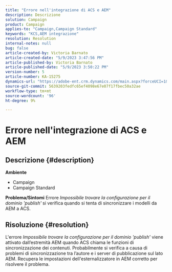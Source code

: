```yaml
---
title: "Errore nell'integrazione di ACS e AEM"
description: Descrizione
solution: Campaign
product: Campaign
applies-to: "Campaign,Campaign Standard"
keywords: "KCS,AEM integrazione"
resolution: Resolution
internal-notes: null
bug: false
article-created-by: Victoria Barnato
article-created-date: "5/9/2023 3:47:56 PM"
article-published-by: Victoria Barnato
article-published-date: "5/9/2023 3:50:22 PM"
version-number: 5
article-number: KA-15275
dynamics-url: "https://adobe-ent.crm.dynamics.com/main.aspx?forceUCI=1&pagetype=entityrecord&etn=knowledgearticle&id=752decd7-80ee-ed11-8849-6045bd0065b6"
source-git-commit: 5639203fedfc65ef4098e67e07f17fbec50a32ae
workflow-type: tm+mt
source-wordcount: '96'
ht-degree: 9%

---
```


# Errore nell&#39;integrazione di ACS e AEM

## Descrizione {#description}

<b>Ambiente</b>
- Campaign
- Campaign Standard



<b>Problema/Sintomi</b>
Errore *Impossibile trovare la configurazione per il dominio &#39;publish&#39;<b>* </b>si verifica<b> </b>quando si tenta di sincronizzare i modelli da AEM a ACS.


## Risoluzione {#resolution}


L&#39;errore *Impossibile trovare la configurazione per il dominio &#39;publish&#39;* viene attivato dall’estremità AEM quando ACS chiama le funzioni di sincronizzazione dei contenuti. Probabilmente si verifica a causa di problemi di sincronizzazione tra l’autore e i server di pubblicazione sul lato AEM. Recupera le impostazioni dell&#39;esternalizzatore in AEM corretto per risolvere il problema.


